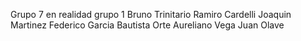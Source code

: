 Grupo 7 en realidad grupo 1
Bruno Trinitario
Ramiro Cardelli
Joaquin Martinez
Federico Garcia
Bautista Orte
Aureliano Vega
Juan Olave
